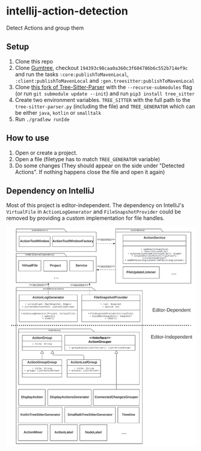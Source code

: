 # intellij-action-detection

<!-- Plugin description -->
Detect Actions and group them
<!-- Plugin description end -->

## Setup
1. Clone this repo
2. Clone [Gumtree](https://github.com/GumTreeDiff/gumtree), checkout `194393c98caa0a360c3f604786b6c552b714ef9c` and run the tasks `:core:publishToMavenLocal`, `:client:publishToMavenLocal` and `:gen.treesitter:publishToMavenLocal`
3. Clone [this fork of Tree-Sitter-Parser](https://github.com/Paulpanther/tree-sitter-parser) with the `--recurse-submodules` flag (or run `git submodule update --init`) and run `pip3 install tree_sitter`
4. Create two environment variables. `TREE_SITTER` with the full path to the `tree-sitter-parser.py` (including the file) and `TREE_GENERATOR` which can be either `java`, `kotlin` or `smalltalk`
5. Run `./gradlew runIde`

## How to use
1. Open or create a project. 
2. Open a file (filetype has to match `TREE_GENERATOR` variable)
3. Do some changes (They should appear on the side under "Detected Actions". If nothing happens close the file and open it again)

## Dependency on IntelliJ
Most of this project is editor-independent. The dependency on IntelliJ's `VirtualFile` in `ActionLogGenerator` and `FileSnapshotProvider` could be removed by providing a custom implementation for file handles.

![Package Diagram](editor-dependency.svg)
